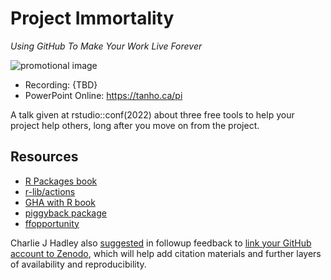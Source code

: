 # Project Immortality
_Using GitHub To Make Your Work Live Forever_

![promotional image](https://user-images.githubusercontent.com/38083823/181840001-262ad3d6-1340-4eee-b669-2034a9991fa3.png)


- Recording: {TBD}
- PowerPoint Online: <https://tanho.ca/pi>

A talk given at rstudio::conf(2022) about three free tools to help your project help others, long after you move on from the project. 


## Resources

- [R Packages book](https://r-pkgs.org)
- [r-lib/actions](https://github.com/r-lib/actions/)
- [GHA with R book](https://orchid00.github.io/actions_sandbox/)
- [piggyback package](https://github.com/ropensci/piggyback)
- [ffopportunity](https://github.com/ffverse/ffopportunity)

Charlie J Hadley also [suggested](https://twitter.com/charliejhadley/status/1552391693529407489?s=20) in followup feedback to [link your GitHub account to Zenodo](https://docs.github.com/en/repositories/archiving-a-github-repository/referencing-and-citing-content), which will help add citation materials and further layers of availability and reproducibility. 
